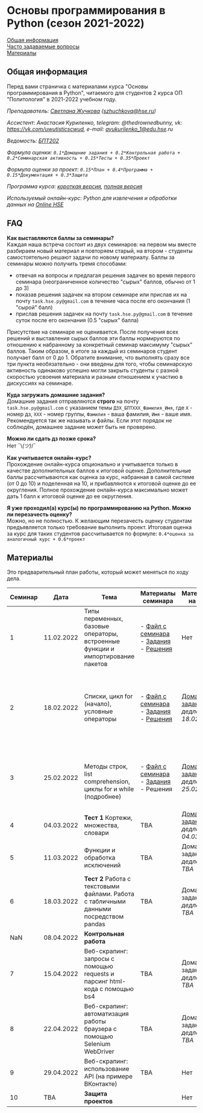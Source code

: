 # Основы программирования в Python (сезон 2021-2022)

[Общая информация](#general)  
[Часто задаваемые вопросы](#faq)  
[Материалы](#content)  

<a name="general"/>

## Общая информация

Перед вами страничка с материалами курса "Основы программирования в Python", читаемого для студентов 2 курса ОП "Политология" в 2021-2022 учебном году.

_Преподаватель: [Светлана Жучкова](https://www.hse.ru/staff/lanalob) (szhuchkova@hse.ru)_

_Ассистент: Анастасия Куриленко, telegram: @thedrownedbunny, vk: https://vk.com/uwutisticscwud, e-mail: ayukurilenko_1@edu.hse.ru_

_Ведомость: [БПТ202](https://docs.google.com/spreadsheets/d/1U59sauSqdKXbp0kNSorjWPna6jXvUYziPOtMe8cHoMk/edit?usp=sharing)_

_Формула оценки: `0.1*Домашние задания + 0.2*Контрольная работа + 0.2*Семинарская активность + 0.15*Тесты + 0.35*Проект`_

_Формула оценки за проект: `0.15*План + 0.4*Программа + 0.15*Документация + 0.3*Защита`_

_Программа курса: [короткая версия](https://www.hse.ru/edu/courses/470961871), [полная версия](http://lms.hse.ru/index.php?page=discipline_programs&page_point=summary&dp_id=900577)_

_Используемый онлайн-курс: Python для извлечения и обработки данных на [Online HSE](https://online.hse.ru/course/view.php?id=4945)_

<a name="faq"/>

## FAQ
**Как выставляются баллы за семинары?**  
Каждая наша встреча состоит из двух семинаров: на первом мы вместе разбираем новый материал и повторяем старый, на втором - студенты самостоятельно решают задачи по новому материалу. Баллы за семинары можно получить тремя способами: 
- отвечая на вопросы и предлагая решения задачек во время первого семинара (неограниченное количество "сырых" баллов, обычно от 1 до 3)
- показав решения задачек на втором семинаре или прислав их на почту `task.hse.py@gmail.com` в течение часа после его окончания (1 "сырой" балл)
- прислав решения задачек на почту `task.hse.py@gmail.com` в течение суток после его окончания (0.5 "сырых" балла)

Присутствие на семинаре не оценивается. После получения всех решений и выставления сырых баллов эти баллы нормируются по отношению к набранному за конкретный семинар максимуму "сырых" баллов. Таким образом, в итоге за каждый из семинаров студент получает балл от 0 до 1. Обратите внимание, что выполнять сразу все три пункта необязательно - они введены для того, чтобы семинарскую активность одинаково успешно могли закрыть студенты с разной скоростью усвоения материала и разным отношением к участию в дискуссиях на семинаре. 

**Куда загружать домашние задания?**  
Домашние задания отправляются **строго** на почту `task.hse.py@gmail.com` с указанием темы `ДЗX_БПТXXX_Фамилия_Имя`, где `Х` - номер дз, `ХХХ` - номер группы, `Фамилия` - ваша фамилия, `Имя` - ваше имя. Рекомендуется так же называть и файлы. Если этот порядок не соблюдён, домашнее задание может быть не проверено.

**Можно ли сдать дз позже срока?**  
Нет ¯\\_(ツ)_/¯ 

**Как учитывается онлайн-курс?**  
Прохождение онлайн-курса опционально и учитывается только в качестве дополнительных баллов к итоговой оценке. Дополнительные баллы рассчитываются как оценка за курс, набранная в самой системе (от 0 до 10) и поделенная на 10, и прибавляются к итоговой оценке до ее округления. Полное прохождение онлайн-курса максимально может дать 1 балл к итоговой оценке до ее округления.

**Я уже проходил(а) курс(ы) по программированию на Python. Можно ли перезачесть оценку?**  
Можно, но не полностью. К желающим перезачесть оценку студентам предъявляется только требование выполнить проект. Итоговая оценка за курс для таких студентов рассчитывается по формуле: `0.4*оценка за аналогичный курс + 0.6*проект`

<a name="content"/>

## Материалы

Это предварительный план работы, который может меняться по ходу дела.

| Семинар | Дата | Тема | Материалы семинара | Материалы на дом | Недели онлайн-курса |
|---------|------|------|--------------------|------------------|----------------| 
| 1 | 11.02.2022 | Типы переменных, базовые операторы, встроенные функции и импортирование пакетов | - [Файл с семинара](https://disk.yandex.ru/d/g5Vx0SaTSVSriw) <br> - [Задания](https://disk.yandex.ru/d/O4vuA20_sI8W8A) <br> - [Решения](https://disk.yandex.ru/d/_ghAePthQLSfZg) | Нет | Неделя 1. Переменные и арифметические действия |
| 2 | 18.02.2022 | Списки, цикл for (начало), условные операторы | - [Файл с семинара](https://disk.yandex.ru/d/Lmk8RCQrT7ojLQ) <br> - [Задания](https://disk.yandex.ru/d/7tSo-8MVHd6a9Q) <br> - [Решения](https://disk.yandex.ru/d/rYm8c0XYw8GFLA)| [Домашнее задание 1](https://yadi.sk/d/dG7bsqldUzZ6Wg) <br> *дедлайн: 18.02.22* | Неделя 2. Логический тип данных и условный оператор <br> Неделя 4. Введение в структурированные типы данных и цикл for <br> Неделя 5. Методы | 
| 3 | 25.02.2022 | <br> Методы строк, list comprehension, циклы for и while (подробнее) | - [Файл с семинара](https://disk.yandex.ru/d/FQ_Voi3-ifK72w) <br> - [Задания](https://disk.yandex.ru/d/h-wLQ3pwqMwR2g) <br> - Решения| [Домашнее задание 2](https://disk.yandex.ru/d/uRdCQWP8CUTY_g) <br> *дедлайн: 25.02.22* | Неделя 3. Цикл while <br> Неделя 4. Введение в структурированные типы данных и цикл for <br> Неделя 5. Методы | 
| 4 | 04.03.2022 | **Тест 1** Кортежи, множества, словари | TBA | [Домашнее задание 3](https://disk.yandex.ru/d/5QCkl3rmlY115g) <br> *дедлайн: 04.03.2022* | Неделя 6. Неупорядоченные типы данных | 
| 5 | 11.03.2022 | Функции и обработка исключений | TBA | Домашнее задание 4 <br> *дедлайн: TBA* | Неделя 8. Функции | 
| 6 | 18.03.2022 | **Тест 2** Работа с текстовыми файлами. Работа с табличными данными посредством pandas | TBA | Домашнее задание 5 <br> *дедлайн: TBA* | Работа с файлами |
| NaN | 08.04.2022 | **Контрольная работа** |  |  |  |
| 7 | 15.04.2022 | Веб-скрапинг: запросы с помощью requests и парсинг html-кода с помощью bs4 | TBA | Домашнее задание 6 <br> *дедлайн: TBA* | Неделя 10. Скрейпинг: сбор ссылок с сайта  <br> Неделя 11. Подведение итогов|
| 8 | 22.04.2022 | Веб-скрапинг: автоматизация работы браузера с помощью Selenium WebDriver | TBA | Домашнее задание 7 <br> *дедлайн: TBA* | TBA |
| 9 | 29.04.2022 | Веб-скрапинг: использование API (на примере ВКонтакте)| TBA | Нет | TBA |
| 10 | TBA | **Защита проектов** |  | Нет | Нет |
